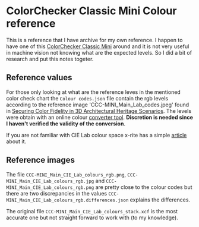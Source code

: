 # ColorChecker Classic Mini Colour reference 

This is a reference that I have archive for my own reference. I happen to have one of this [ColorChecker Classic Mini](https://calibrite.com/us/product/colorchecker-classic-mini) around and it is not very useful in machine vision not knowing what are the expected levels. So I did a bit of research and put this notes togeter.

## Reference values

For those only looking at what are the reference leves in the mentioned color check chart the `Colour codes.json` file contain the rgb levels according to the reference image 'CCC-MINI_Main_Lab_codes.jpeg' found in [Securing Color Fidelity in 3D Architectural Heritage Scenarios](https://www.researchgate.net/publication/320602091_Securing_Color_Fidelity_in_3D_Architectural_Heritage_Scenarios). The levels were obtain with an online colour [converter tool](https://www.calculatormix.com/...). **Discretion is needed since I haven't verified the validity of the conversion**.

If you are not familiar with CIE Lab colour space x-rite has a simple [article](https://www.xrite.com/blog/lab-color-space) about it.

## Reference images

The file `CCC-MINI_Main_CIE_Lab_colours_rgb.png`, `CCC-MINI_Main_CIE_Lab_colours_rgb.jpg` and `CCC-MINI_Main_CIE_Lab_colours_rgb.png` are pretty close to the colour codes but there are two discrepancies in the values `CCC-MINI_Main_CIE_Lab_colours_rgb.differences.json` explains the differences.

The original file `CCC-MINI_Main_CIE_Lab_colours_stack.xcf` is the most accurate one but not straight forward to work with (to my knowledge).

